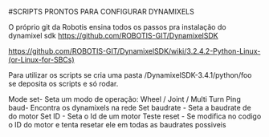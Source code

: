 #SCRIPTS PRONTOS PARA CONFIGURAR DYNAMIXELS

O próprio git da Robotis ensina todos os passos pra instalação do dynamixel sdk https://github.com/ROBOTIS-GIT/DynamixelSDK


https://github.com/ROBOTIS-GIT/DynamixelSDK/wiki/3.2.4.2-Python-Linux-(or-Linux-for-SBCs)

Para utilizar os scripts se cria uma pasta /DynamixelSDK-3.4.1/python/foo se deposita os scripts e só rodar.

Mode set- Seta um modo de operação: Wheel / Joint / Multi Turn 
Ping baud- Encontra os dynamixels na rede 
Set baudrate - Seta a baudrate de do motor Set ID - Seta o Id de um motor 
Teste reset - Se modifica no codigo o ID do motor e tenta resetar ele em todas as baudrates possiveis
